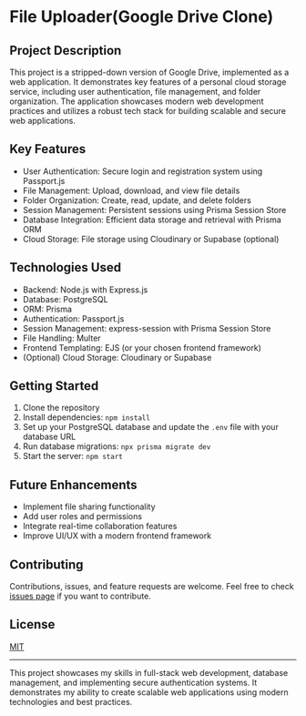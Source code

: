 # File Uploader(Google Drive Clone)

## Project Description

This project is a stripped-down version of Google Drive, implemented as a web application. It demonstrates key features of a personal cloud storage service, including user authentication, file management, and folder organization. The application showcases modern web development practices and utilizes a robust tech stack for building scalable and secure web applications.

## Key Features

- User Authentication: Secure login and registration system using Passport.js
- File Management: Upload, download, and view file details
- Folder Organization: Create, read, update, and delete folders
- Session Management: Persistent sessions using Prisma Session Store
- Database Integration: Efficient data storage and retrieval with Prisma ORM
- Cloud Storage: File storage using Cloudinary or Supabase (optional)

## Technologies Used

- Backend: Node.js with Express.js
- Database: PostgreSQL
- ORM: Prisma
- Authentication: Passport.js
- Session Management: express-session with Prisma Session Store
- File Handling: Multer
- Frontend Templating: EJS (or your chosen frontend framework)
- (Optional) Cloud Storage: Cloudinary or Supabase

## Getting Started

1. Clone the repository
2. Install dependencies: `npm install`
3. Set up your PostgreSQL database and update the `.env` file with your database URL
4. Run database migrations: `npx prisma migrate dev`
5. Start the server: `npm start`

## Future Enhancements

- Implement file sharing functionality
- Add user roles and permissions
- Integrate real-time collaboration features
- Improve UI/UX with a modern frontend framework

## Contributing

Contributions, issues, and feature requests are welcome. Feel free to check [issues page](link-to-your-issues-page) if you want to contribute.

## License

[MIT](https://choosealicense.com/licenses/mit/)

---

This project showcases my skills in full-stack web development, database management, and implementing secure authentication systems. It demonstrates my ability to create scalable web applications using modern technologies and best practices.